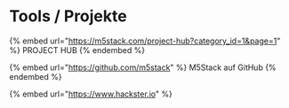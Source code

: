 # Tools / Projekte

{% embed url="https://m5stack.com/project-hub?category_id=1&page=1" %}
PROJECT HUB
{% endembed %}

{% embed url="https://github.com/m5stack" %}
M5Stack auf GitHub
{% endembed %}



{% embed url="https://www.hackster.io" %}
